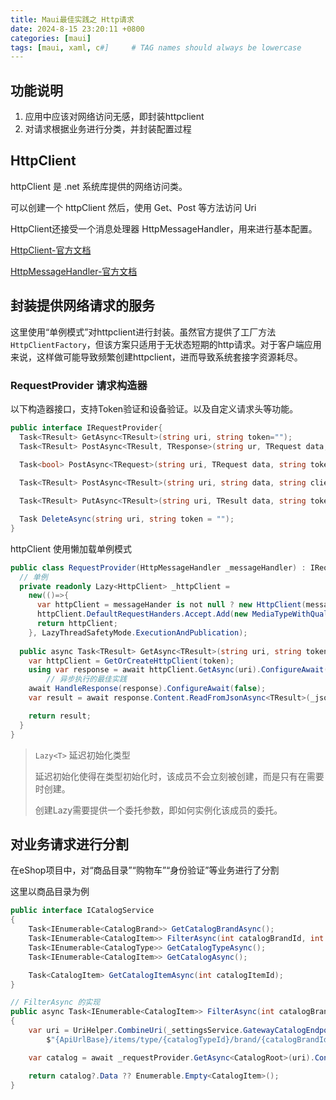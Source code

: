 ```yaml
---
title: Maui最佳实践之 Http请求
date: 2024-8-15 23:20:11 +0800
categories: [maui]
tags: [maui, xaml, c#]     # TAG names should always be lowercase
---
```




## 功能说明

1. 应用中应该对网络访问无感，即封装httpclient
2. 对请求根据业务进行分类，并封装配置过程



## HttpClient

httpClient 是 .net 系统库提供的网络访问类。

可以创建一个 httpClient 然后，使用 Get、Post 等方法访问 Uri

HttpClient还接受一个消息处理器 HttpMessageHandler，用来进行基本配置。

[HttpClient-官方文档](https://learn.microsoft.com/zh-cn/dotnet/api/system.net.http.httpclient?view=net-8.0)

[HttpMessageHandler-官方文档](https://learn.microsoft.com/zh-cn/dotnet/api/system.net.http.httpclienthandler?view=net-8.0)



## 封装提供网络请求的服务

这里使用“单例模式”对httpclient进行封装。虽然官方提供了工厂方法`HttpClientFactory`，但该方案只适用于无状态短期的http请求。对于客户端应用来说，这样做可能导致频繁创建httpclient，进而导致系统套接字资源耗尽。



### RequestProvider 请求构造器

以下构造器接口，支持Token验证和设备验证。以及自定义请求头等功能。

```c#
public interface IRequestProvider{
  Task<TResult> GetAsync<TResult>(string uri, string token="");
  Task<TResult> PostAsync<TResult, TResponse>(string ur, TRequest data, string token="", string header="");
  
  Task<bool> PostAsync<TRequest>(string uri, TRequest data, string token = "", string header = "");

  Task<TResult> PostAsync<TResult>(string uri, string data, string clientId, string clientSecret);

  Task<TResult> PutAsync<TResult>(string uri, TResult data, string token = "", string header = "");

  Task DeleteAsync(string uri, string token = "");
}
```

httpClient 使用懒加载单例模式

```c#
public class RequestProvider(HttpMessageHandler _messageHandler) : IRequestProvider{
  // 单例
  private readonly Lazy<HttpClient> _httpClient = 
    new(()=>{
      var httpClient = messageHander is not null ? new HttpClient(messageHanlder) : HttpClient();
      httpClient.DefaultRequestHanders.Accept.Add(new MediaTypeWithQualityHeaderValue("application/json"));
      return httpClient;
    }, LazyThreadSafetyMode.ExecutionAndPublication);
  
  public async Task<TResult> GetAsync<TResult>(string uri, string token=""){
    var httpClient = GetOrCreateHttpClient(token);
    using var response = await httpClient.GetAsync(uri).ConfigureAwait(false);
		// 异步执行的最佳实践
    await HandleResponse(response).ConfigureAwait(false);
    var result = await response.Content.ReadFromJsonAsync<TResult>(_jsonSerializerContext).ConfigureAwait(false);

    return result;
  }
}
```



> `Lazy<T>` 延迟初始化类型
>
> 延迟初始化使得在类型初始化时，该成员不会立刻被创建，而是只有在需要时创建。
>
> 创建Lazy需要提供一个委托参数，即如何实例化该成员的委托。



## 对业务请求进行分割

在eShop项目中，对“商品目录”“购物车”“身份验证”等业务进行了分割

这里以商品目录为例

```c#
public interface ICatalogService
{
    Task<IEnumerable<CatalogBrand>> GetCatalogBrandAsync();
    Task<IEnumerable<CatalogItem>> FilterAsync(int catalogBrandId, int catalogTypeId);
    Task<IEnumerable<CatalogType>> GetCatalogTypeAsync();
    Task<IEnumerable<CatalogItem>> GetCatalogAsync();

    Task<CatalogItem> GetCatalogItemAsync(int catalogItemId);
}

// FilterAsync 的实现
public async Task<IEnumerable<CatalogItem>> FilterAsync(int catalogBrandId, int catalogTypeId)
{
    var uri = UriHelper.CombineUri(_settingsService.GatewayCatalogEndpointBase,
        $"{ApiUrlBase}/items/type/{catalogTypeId}/brand/{catalogBrandId}?PageSize=100&PageIndex=0&{ApiVersion}");

    var catalog = await _requestProvider.GetAsync<CatalogRoot>(uri).ConfigureAwait(false);

    return catalog?.Data ?? Enumerable.Empty<CatalogItem>();
}
```







